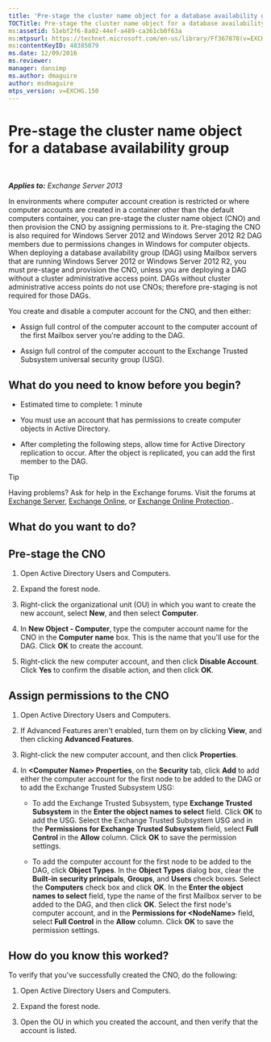 ```yaml
---
title: 'Pre-stage the cluster name object for a database availability group'
TOCTitle: Pre-stage the cluster name object for a database availability group
ms:assetid: 51ebf2f6-8a02-44ef-a489-ca361cb0f63a
ms:mtpsurl: https://technet.microsoft.com/en-us/library/Ff367878(v=EXCHG.150)
ms:contentKeyID: 48385079
ms.date: 12/09/2016
ms.reviewer: 
manager: dansimp
ms.author: dmaguire
author: msdmaguire
mtps_version: v=EXCHG.150
---
```


# Pre-stage the cluster name object for a database availability group

 

_**Applies to:** Exchange Server 2013_


In environments where computer account creation is restricted or where computer accounts are created in a container other than the default computers container, you can pre-stage the cluster name object (CNO) and then provision the CNO by assigning permissions to it. Pre-staging the CNO is also required for Windows Server 2012 and Windows Server 2012 R2 DAG members due to permissions changes in Windows for computer objects. When deploying a database availability group (DAG) using Mailbox servers that are running Windows Server 2012 or Windows Server 2012 R2, you must pre-stage and provision the CNO, unless you are deploying a DAG without a cluster administrative access point. DAGs without cluster administrative access points do not use CNOs; therefore pre-staging is not required for those DAGs.

You create and disable a computer account for the CNO, and then either:

  - Assign full control of the computer account to the computer account of the first Mailbox server you're adding to the DAG.

  - Assign full control of the computer account to the Exchange Trusted Subsystem universal security group (USG).

## What do you need to know before you begin?

  - Estimated time to complete: 1 minute

  - You must use an account that has permissions to create computer objects in Active Directory.

  - After completing the following steps, allow time for Active Directory replication to occur. After the object is replicated, you can add the first member to the DAG.


> [!TIP]
> Having problems? Ask for help in the Exchange forums. Visit the forums at <A href="https://go.microsoft.com/fwlink/p/?linkid=60612">Exchange Server</A>, <A href="https://go.microsoft.com/fwlink/p/?linkid=267542">Exchange Online</A>, or <A href="https://go.microsoft.com/fwlink/p/?linkid=285351">Exchange Online Protection</A>..



## What do you want to do?

## Pre-stage the CNO

1.  Open Active Directory Users and Computers.

2.  Expand the forest node.

3.  Right-click the organizational unit (OU) in which you want to create the new account, select **New**, and then select **Computer**.

4.  In **New Object - Computer**, type the computer account name for the CNO in the **Computer name** box. This is the name that you'll use for the DAG. Click **OK** to create the account.

5.  Right-click the new computer account, and then click **Disable Account**. Click **Yes** to confirm the disable action, and then click **OK**.

## Assign permissions to the CNO

1.  Open Active Directory Users and Computers.

2.  If Advanced Features aren't enabled, turn them on by clicking **View**, and then clicking **Advanced Features**.

3.  Right-click the new computer account, and then click **Properties**.

4.  In **\<Computer Name\> Properties**, on the **Security** tab, click **Add** to add either the computer account for the first node to be added to the DAG or to add the Exchange Trusted Subsystem USG:
    
      - To add the Exchange Trusted Subsystem, type **Exchange Trusted Subsystem** in the **Enter the object names to select** field. Click **OK** to add the USG. Select the Exchange Trusted Subsystem USG and in the **Permissions for Exchange Trusted Subsystem** field, select **Full Control** in the **Allow** column. Click **OK** to save the permission settings.
    
      - To add the computer account for the first node to be added to the DAG, click **Object Types**. In the **Object Types** dialog box, clear the **Built-in security principals**, **Groups**, and **Users** check boxes. Select the **Computers** check box and click **OK**. In the **Enter the object names to select** field, type the name of the first Mailbox server to be added to the DAG, and then click **OK**. Select the first node's computer account, and in the **Permissions for \<NodeName\>** field, select **Full Control** in the **Allow** column. Click **OK** to save the permission settings.

## How do you know this worked?

To verify that you've successfully created the CNO, do the following:

1.  Open Active Directory Users and Computers.

2.  Expand the forest node.

3.  Open the OU in which you created the account, and then verify that the account is listed.

